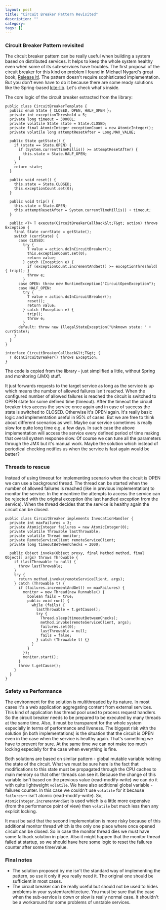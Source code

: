 ```yaml
---
layout: post
title: "Circuit Breaker Pattern Revisited"
description: ""
category: 
tags: []
---
```


### Circuit Breaker Pattern revisited

The circuit breaker pattern can be really useful when building a system based on distributed services. It helps to keep the whole system healthy even when some of its sub-services have troubles. The first proposal of the circuit breaker for this kind on problem I found in Michael Nygard's great book, [Release It!](http://www.pragprog.com/titles/mnee/release-it). The pattern doesn't require sophisticated implementation. But you don't even have to do it because there are some ready solutions like the Spring-based [kite-lib](http://code.google.com/p/kite-lib/). Let's check what's inside.

The core logic of the circuit breaker extracted from the library:

    public class CircuitBreakerTemplate {
      public enum State { CLOSED, OPEN, HALF_OPEN };
      private int exceptionThreshold = 5; 
      private long timeout = 30000L;
      private volatile State state = State.CLOSED;
      private final AtomicInteger exceptionCount = new AtomicInteger(); 
      private volatile long attemptResetAfter = Long.MAX_VALUE;

      public State getState() { 
        if (state == State.OPEN) {
          if (System.currentTimeMillis() >= attemptResetAfter) { 
            this.state = State.HALF_OPEN;
          }
        } 
        return state;
      }

      public void reset() {
        this.state = State.CLOSED; 
        this.exceptionCount.set(0);
      }

      public void trip() {
        this.state = State.OPEN; 
        this.attemptResetAfter = System.currentTimeMillis() + timeout;
      }

      public <T> T execute(CircuitBreakerCallback&lt;T&gt; action) throws Exception { 
        final State currState = getState(); 
        switch (currState) {
          case CLOSED:
            try {
              T value = action.doInCircuitBreaker(); 
              this.exceptionCount.set(0); 
              return value;
            } catch (Exception e) {
              if (exceptionCount.incrementAndGet() >= exceptionThreshold) { trip(); } 
              throw e;
            }
          case OPEN: throw new RuntimeException("CircuitOpenException");
          case HALF_OPEN:
            try {
              T value = action.doInCircuitBreaker(); 
              reset();
              return value; 
            } catch (Exception e) {
              trip(); 
              throw e;
            }
          default: throw new IllegalStateException("Unknown state: " + currState);
        }
      }
    }

    interface CircuitBreakerCallback&lt;T&gt; {
      T doInCircuitBreaker() throws Exception;
    }

The code is copied from the library - just simplified a little, without Spring and monitoring (JMX) stuff.

It just forwards requests to the target service as long as the service is up which means the number of allowed failures isn't reached. When the configured number of allowed failures is reached the circuit is switched to OPEN state for some defined time (timeout). After the timeout the circuit breaker tries access the service once again and in case of success the state is switched to CLOSED. Otherwise it's OPEN again. It's really basic logic and implementation useful in 95% of cases. But we are free to think about different scenarios as well. Maybe our service sometimes is really slow for quite long time e.g. a few days. In such case the above implementation will access the service every defined period of time making that overall system response slow. Of course we can tune all the parameters through the JMX but it's manual work. Maybe the solution which instead of periodical checking notifies us when the service is fast again would be better?

### Threads to rescue

Instead of using timeout for implementing scenario when the circuit is OPEN we can use a background thread. The thread can be started when the number of allowed failures is reached (like in previous implementation) to monitor the service. In the meantime the attempts to access the service can be rejected with the original exception (the last handled exception from the service). When the thread decides that the service is healthy again the circuit can be closed.

    public class CircuitBreaker implements InvocationHandler {
      private int maxFailures = 3;
      private AtomicInteger failures = new AtomicInteger(0);
      private volatile Throwable lastThrowable;
      private volatile Thread monitor;
      private RemoteServiceClient remoteServiceClient;
      private long timeoutBetweenChecks = 2000;

      public Object invoke(Object proxy, final Method method, final Object[] args) throws Throwable {
        if (lastThrowable != null) {
          throw lastThrowable;
        }
        try {
          return method.invoke(remoteServiceClient, args);
        } catch (Throwable t) {
          if (failures.incrementAndGet() == maxFailures) {
            monitor = new Thread(new Runnable() {
              boolean fails = true;
              public void run() {
                while (fails) {
                  lastThrowable = t.getCause();
                  try {
                    Thread.sleep(timeoutBetweenChecks);
                    method.invoke(remoteServiceClient, args);
                    failures.set(0);
                    lastThrowable = null;
                    fails = false;
                  } catch (Throwable t) {}
                }
              }
            });
            monitor.start();
          }
          throw t.getCause();
        }
      }
    }

### Safety vs Performance

The environment for the solution is multithreaded by its nature. In most cases it's a web application aggregating content from external services. This kind of application has thread pool used to process request handlers. So the circuit breaker needs to be prepared to be executed by many threads at the same time. Also, it must be transparent for the whole system especially in terms of performance and liveness. The biggest risk with the solution (in both implementations) is the situation that the circuit is OPEN even in the case when the service is healthy again. That's something we have to prevent for sure. At the same time we can not make too much locking especially for the case when everything is fine.

Both solutions are based on similar pattern - global mutable variable holding the state of the circuit. What we must be sure here is the fact that modifications to this state must be propagated through the CPU caches to main memory so that other threads can see it. Because the change of this variable isn't based on the previous value (read-modify-write) we can do it with quite lightweight <code>volatile</code>. We have also additional global variable - failures counter. In this case we couldn't use <code>volatile</code> for it because <code>failures++</code> isn't atomic (read-modify-write). So, <code>AtomicInteger.incrementAndGet</code> is used which is a little more expensive (from the performance point of view) then <code>volatile</code> but much less then any explicit locking.

It must be said that the second implementation is more risky because of this additional monitor thread which is the only one place where once opened circuit can be closed. So in case the monitor thread dies we must have some fallback solution in place. Also it might happen that the monitor thread failed at startup, so we should have here some logic to reset the failures counter after some time/value.

### Final notes

- The solution proposed by me isn't the standard way of implementing the pattern, so use it only if you really need it. The original one should be sufficient in most cases.
- The circuit breaker can be really useful but should not be used to hides problems in your system/architecture. You must be sure that the case when the sub-service is down or slow is really normal case. It shouldn't be a workaround for some problems of unstable services.